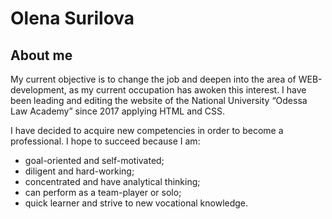 # Olena Surilova

## About me

My current objective is to change the job and deepen into the area of WEB-development, as my current occupation has awoken this interest. I have been leading and editing the website of the National University “Odessa Law Academy” since 2017 applying HTML and CSS.

I have decided to acquire new competencies in order to become a professional. I hope to succeed because I am:

- goal-oriented and self-motivated;
- diligent and hard-working;
- concentrated and have analytical thinking;
- can perform as a team-player or solo;
- quick learner and strive to new vocational knowledge.
